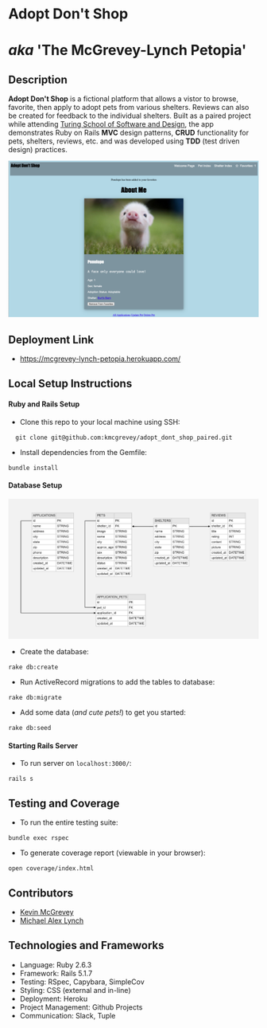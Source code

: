# __Adopt Don't Shop__
# _aka_ 'The McGrevey-Lynch Petopia'

## Description

**Adopt Don't Shop** is a fictional platform that allows a vistor to browse, favorite, then apply to adopt pets from various shelters. Reviews can also be created for feedback to the individual shelters. Built as a paired project while attending [Turing School of Software and Design](https://turing.io/), the app demonstrates Ruby on Rails **MVC** design patterns, **CRUD** functionality for pets, shelters, reviews, etc. and was developed using **TDD** (test driven design) practices.
   
![Screenshot](public/images/grab_favorite_8-14-20.png)  
  
## Deployment Link
- https://mcgrevey-lynch-petopia.herokuapp.com/
  
## Local Setup Instructions
#### Ruby and Rails Setup

- Clone this repo to your local machine using SSH:
```
  git clone git@github.com:kmcgrevey/adopt_dont_shop_paired.git
```
- Install dependencies from the Gemfile:
```
bundle install
```

#### Database Setup  

![Tables](public/images/adopt_paired_tables.png)
  
- Create the database:
```
rake db:create
```
- Run ActiveRecord migrations to add the tables to database:
``` 
rake db:migrate
```
- Add some data (_and cute pets!_) to get you started:
```
rake db:seed
```

#### Starting Rails Server
- To run server on `localhost:3000/`:
```
rails s
```

## Testing and Coverage
- To run the entire testing suite:
```
bundle exec rspec
```
- To generate coverage report (viewable in your browser):
```
open coverage/index.html
```

## Contributors

- [Kevin McGrevey](https://github.com/kmcgrevey)  
- [Michael Alex Lynch](https://github.com/mlynch5187)
  
## Technologies and Frameworks

- Language: Ruby 2.6.3
- Framework: Rails 5.1.7
- Testing: RSpec, Capybara, SimpleCov
- Styling: CSS (external and in-line)
- Deployment: Heroku
- Project Management: Github Projects
- Communication: Slack, Tuple
  

  
  
